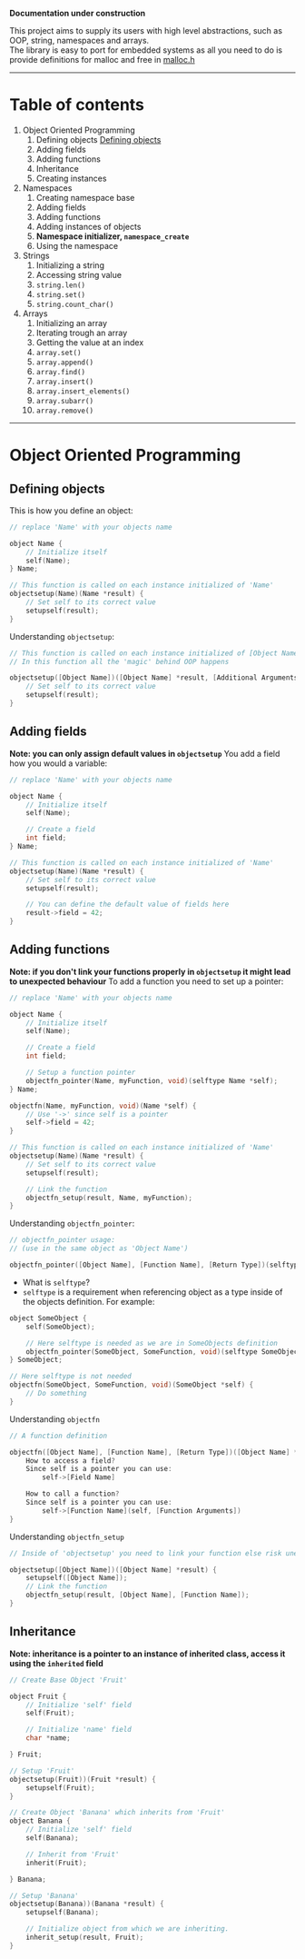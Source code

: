 
**Documentation under construction**

This project aims to supply its users with high level abstractions, such as OOP, string, namespaces and arrays.  
The library is easy to port for embedded systems as all you need to do is provide definitions for malloc and free in [malloc.h](https://github.com/wwidlishy/CPLUS/blob/main/cplus/externals/malloc.h)


---
# Table of contents

1. Object Oriented Programming
	1. Defining objects [Defining objects](#defining-objects)
	2. Adding fields
	3. Adding functions
	4. Inheritance
	5. Creating instances
2. Namespaces
	1. Creating namespace base
	2. Adding fields
	3. Adding functions
	4. Adding instances of objects
	5. **Namespace initializer, `namespace_create`**
	6. Using the namespace
3. Strings
	1. Initializing a string
	2. Accessing string value
	3. `string.len()`
	4. `string.set()`
	5. `string.count_char()`
4. Arrays
	1. Initializing an array
	2. Iterating trough an array
	3. Getting the value at an index
	4. `array.set()`
	5. `array.append()`
	6. `array.find()`
	7. `array.insert()`
	8. `array.insert_elements()`
	9. `array.subarr()`
	10. `array.remove()`

---
# Object Oriented Programming

## Defining objects

This is how you define an object:

```c
// replace 'Name' with your objects name

object Name {
	// Initialize itself
	self(Name);
} Name;

// This function is called on each instance initialized of 'Name'
objectsetup(Name)(Name *result) {
	// Set self to its correct value
	setupself(result);
}
```

Understanding `objectsetup`:

```c
// This function is called on each instance initialized of [Object Name]
// In this function all the 'magic' behind OOP happens

objectsetup([Object Name])([Object Name] *result, [Additional Arguments if needed]) {
	// Set self to its correct value
	setupself(result);
}
```
## Adding fields

**Note: you can only assign default values in `objectsetup`**
You add a field how you would a variable:

```c
// replace 'Name' with your objects name

object Name {
	// Initialize itself
	self(Name);

	// Create a field
	int field;
} Name;

// This function is called on each instance initialized of 'Name'
objectsetup(Name)(Name *result) {
	// Set self to its correct value
	setupself(result);

	// You can define the default value of fields here
	result->field = 42;
}
```

## Adding functions

**Note: if you don't link your functions properly in `objectsetup` it might lead to unexpected behaviour**
To add a function you need to set up a pointer:

```c
// replace 'Name' with your objects name

object Name {
	// Initialize itself
	self(Name);

	// Create a field
	int field;

	// Setup a function pointer
	objectfn_pointer(Name, myFunction, void)(selftype Name *self);
} Name;

objectfn(Name, myFunction, void)(Name *self) {
	// Use '->' since self is a pointer
	self->field = 42;
}

// This function is called on each instance initialized of 'Name'
objectsetup(Name)(Name *result) {
	// Set self to its correct value
	setupself(result);

	// Link the function
	objectfn_setup(result, Name, myFunction);
}

```

Understanding `objectfn_pointer`:

```c
// objectfn_pointer usage:
// (use in the same object as 'Object Name')

objectfn_pointer([Object Name], [Function Name], [Return Type])(selftype [Object Name] *self, [More Arguments of the Function]);
```

- What is `selftype`?
- `selftype` is a requirement when referencing object as a type inside of the objects definition. For example:

```c
object SomeObject {
	self(SomeObject);	

	// Here selftype is needed as we are in SomeObjects definition
	objectfn_pointer(SomeObject, SomeFunction, void)(selftype SomeObject *self);
} SomeObject;

// Here selftype is not needed
objectfn(SomeObject, SomeFunction, void)(SomeObject *self) {
	// Do something
}
```

Understanding `objectfn`

```c
// A function definition

objectfn([Object Name], [Function Name], [Return Type])([Object Name] *self, [Additional Arguments if needed]) {
	How to access a field?
	Since self is a pointer you can use:
		self->[Field Name]

	How to call a function?
	Since self is a pointer you can use:
		self->[Function Name](self, [Function Arguments])
}

```

Understanding `objectfn_setup`

```c
// Inside of 'objectsetup' you need to link your function else risk unexpected behaviour

objectsetup([Object Name])([Object Name] *result) {
	setupself([Object Name]);
	// Link the function
	objectfn_setup(result, [Object Name], [Function Name]);
}

```
## Inheritance

**Note: inheritance is a pointer to an instance of inherited class, access it using the `inherited` field**

```c
// Create Base Object 'Fruit'

object Fruit {
	// Initialize 'self' field
    self(Fruit);

	// Initialize 'name' field
    char *name;

} Fruit;

// Setup 'Fruit'
objectsetup(Fruit))(Fruit *result) {
	setupself(Fruit);
}

// Create Object 'Banana' which inherits from 'Fruit'
object Banana {
	// Initialize 'self' field
    self(Banana);

	// Inherit from 'Fruit'
    inherit(Fruit);

} Banana;

// Setup 'Banana'
objectsetup(Banana))(Banana *result) {
	setupself(Banana);

	// Initialize object from which we are inheriting.
	inherit_setup(result, Fruit);
}

```
